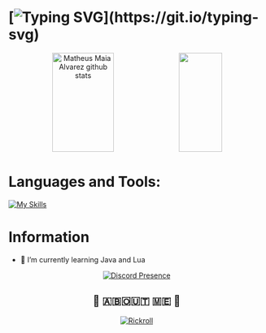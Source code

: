 # [![Typing SVG](https://readme-typing-svg.herokuapp.com/?color=ffffff&size=35&center=true&vCenter=true&width=1000&lines=Hello,+my+name+is+Jay;I'm+16+years+old.;)](https://git.io/typing-svg)

<div align="center">  
  <img width="49%" height="195px" src="https://github-readme-stats.vercel.app/api?username=j4ys4j4&show_icons=true&count_private=true&hide_border=true&title_color=FF0000&icon_color=FF0000&text_color=c9d1d9&bg_color=0d1117" alt="Matheus Maia Alvarez github stats" /> 
  <img width="41%" height="195px" src="https://github-readme-stats.vercel.app/api/top-langs/?username=j4ys4j4&layout=compact&hide_border=true&title_color=FF0000&text_color=FF0000&bg_color=0d1117" />
</div>

# Languages and Tools:
[![My Skills](https://skillicons.dev/icons?i=java,kotlin,js,html,css,mongodb,redis,maven,gradle)](https://skillicons.dev)

#
# Information

- 🌙 I’m currently learning Java and Lua

<p align="center">
    <a href="https://discord.com/users/243859788893519872" target="_blank" rel="nofollow">
        <img src="https://lanyard-profile-readme.vercel.app/api/243859788893519872?&animated=true&borderRadius=30px&idleMessage=Nothing..." alt="Discord Presence" align="center">
    </a>
</p>

<h2 align="center"> 🤡 🇦‌🇧‌🇴‌🇺‌🇹‌ 🇲‌🇪‌ 🤡 </h2>

<div align="center">
  <a href="https://www.youtube.com/watch?v=dQw4w9WgXcQ" target="_blank"><img src="https://img.shields.io/badge/-Click%20to%20See :3-red?style=for-the-badge&logo=youtube&logoColor=white" alt="Rickroll"></a>
</div>
</div>
